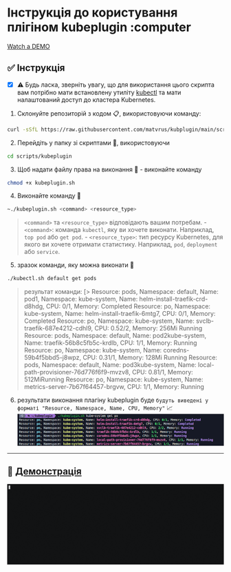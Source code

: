 # Інструкція до користування плігіном kubeplugin :computer

[Watch a DEMO](#demo)

## **✅ Інструкція**

- [x]    :warning: Будь ласка, зверніть увагу, що для використання цього скрипта вам потрібно мати встановлену утиліту [kubectl](https://kubernetes.io/docs/tasks/tools/)  та мати налаштований доступ до кластера Kubernetes.

1. Склонуйте репозиторій з кодом :clipboard:, використовуючи команду:

```sh
curl -sSfL https://raw.githubusercontent.com/matvrus/kubplugin/main/scripts/kubeplugin | bash
```

2. Перейдіть у папку зі скриптами :file_folder:, використовуючи  

```sh
cd scripts/kubeplugin
```

3. Щоб надати файлу права на виконання :key: - виконайте команду

```sh
chmod +x kubeplugin.sh
```

4. Виконайте команду :rocket:

```sh
~./kubeplugin.sh <command> <resource_type>
```

> `<command>` та `<resource_type>` відповідають вашим потребам. -   `<command>`: команда `kubectl`, яку ви хочете виконати. Наприклад, `top pod` або `get pod`.
    -   `<resource_type>`: тип ресурсу Kubernetes, для якого ви хочете отримати статистику. Наприклад, `pod`, `deployment` або `service`.

5. зразок команди, яку можна виконати :memo:

```sh
./kubectl.sh default get pods
```

> результат команди:
[> Resource: pods, Namespace: default, Name: pod1, Namespace: kube-system, Name: helm-install-traefik-crd-d8hdg, CPU: 0/1, Memory: Completed
Resource: po, Namespace: kube-system, Name: helm-install-traefik-6mtg7, CPU: 0/1, Memory: Completed
Resource: po, Namespace: kube-system, Name: svclb-traefik-687e4212-cdhl9, CPU: 0.52/2, Memory: 256Mi
> Running
Resource: pods, Namespace: default, Name: pod2kube-system, Name: traefik-56b8c5fb5c-krdlb, CPU: 1/1, Memory: Running
Resource: po, Namespace: kube-system, Name: coredns-59b4f5bbd5-j8wpz, CPU: 0.31/1, Memory: 128Mi
> Running
Resource: pods, Namespace: default, Name: pod3kube-system, Name: local-path-provisioner-76d776f6f9-mvzv8, CPU: 0.81/1, Memory: 512MiRunning
Resource: po, Namespace: kube-system, Name: metrics-server-7b67f64457-brgvw, CPU: 1/1, Memory: Running

6. результати виконання плагіну kubeplugin буде `будуть виведені у форматі "Resource, Namespace, Name, CPU, Memory"` :chart_with_upwards_trend:
![Image](demo/demo.png)

----------------------------------------------------------------------
<h4 id="demo">

## 🎥 [Демонстрація](#демонстрація)

![Image](gif/demo.gif)
